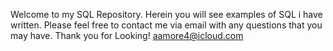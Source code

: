 Welcome to my SQL Repository. Herein you will see examples of SQL i have written. Please feel free to contact me via email with any questions that you may have. Thank you for Looking! aamore4@icloud.com
